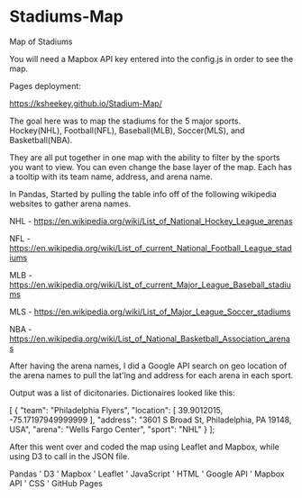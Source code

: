 # Stadiums-Map
Map of Stadiums

You will need a Mapbox API key entered into the config.js in order to see the map.

Pages deployment:

https://ksheekey.github.io/Stadium-Map/

The goal here was to map the stadiums for the 5 major sports. Hockey(NHL), Football(NFL), Baseball(MLB), Soccer(MLS), and Basketball(NBA).

They are all put together in one map with the ability to filter by the sports you want to view. You can even change the base layer of the map. Each has a tooltip with its team name, address, and arena name. 

In Pandas, Started by pulling the table info off of the following wikipedia websites to gather arena names.

NHL - https://en.wikipedia.org/wiki/List_of_National_Hockey_League_arenas

NFL - https://en.wikipedia.org/wiki/List_of_current_National_Football_League_stadiums

MLB - https://en.wikipedia.org/wiki/List_of_current_Major_League_Baseball_stadiums

MLS - https://en.wikipedia.org/wiki/List_of_Major_League_Soccer_stadiums

NBA - https://en.wikipedia.org/wiki/List_of_National_Basketball_Association_arenas

After having the arena names, I did a Google API search on geo location of the arena names to pull the lat'lng and address for each arena in each sport.

Output was a list of dicitonaries. Dictionaires looked like this:

[
    {
        "team": "Philadelphia Flyers",
        "location": [
            39.9012015,
            -75.17197949999999
        ],
        "address": "3601 S Broad St, Philadelphia, PA 19148, USA",
        "arena": "Wells Fargo Center",
        "sport": "NHL"
    }
];

After this went over and coded the map using Leaflet and Mapbox, while using D3 to call in the JSON file.

Pandas ' D3 ' Mapbox ' Leaflet ' JavaScript ' HTML ' Google API ' Mapbox API ' CSS ' GitHub Pages